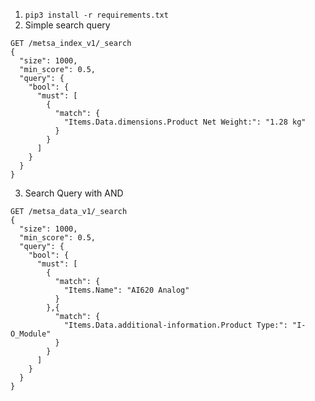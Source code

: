 1. `pip3 install -r requirements.txt `
2. Simple search query

```
GET /metsa_index_v1/_search
{
  "size": 1000,
  "min_score": 0.5,
  "query": {
    "bool": {
      "must": [
        {
          "match": {
            "Items.Data.dimensions.Product Net Weight:": "1.28 kg"
          }
        }
      ]
    }
  } 
}
```


3. Search Query with AND

```
GET /metsa_data_v1/_search
{
  "size": 1000,
  "min_score": 0.5,
  "query": {
    "bool": {
      "must": [
        {
          "match": {
            "Items.Name": "AI620 Analog"
          }
        },{
          "match": {
            "Items.Data.additional-information.Product Type:": "I-O_Module"
          }
        }
      ]
    }
  } 
}
```